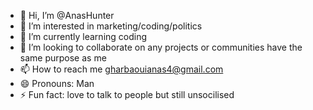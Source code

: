 - 👋 Hi, I’m @AnasHunter
- 👀 I’m interested in marketing/coding/politics
- 🌱 I’m currently learning coding 
- 💞️ I’m looking to collaborate on any projects or communities have the same purpose as me 
- 📫 How to reach me gharbaouianas4@gmail.com
- 😄 Pronouns: Man
- ⚡ Fun fact: love to talk to people but still unsocilised

<!---
AnasHunter/AnasHunter is a ✨ special ✨ repository because its `README.md` (this file) appears on your GitHub profile.
You can click the Preview link to take a look at your changes.
--->
